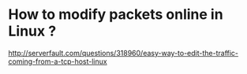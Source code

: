 # How to modify packets online in Linux ?

http://serverfault.com/questions/318960/easy-way-to-edit-the-traffic-coming-from-a-tcp-host-linux


